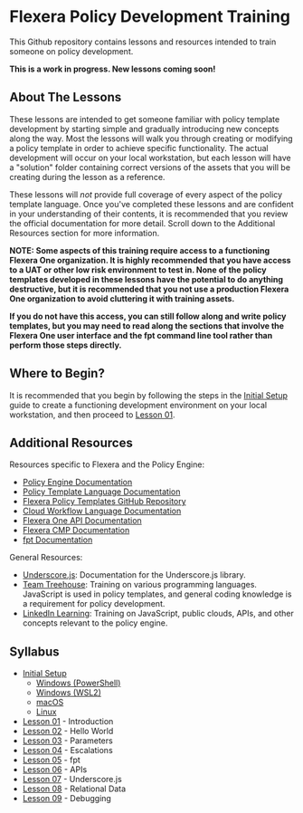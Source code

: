 # Flexera Policy Development Training

This Github repository contains lessons and resources intended to train someone on policy development.

**This is a work in progress. New lessons coming soon!**

## About The Lessons

These lessons are intended to get someone familiar with policy template development by starting simple and gradually introducing new concepts along the way. Most the lessons will walk you through creating or modifying a policy template in order to achieve specific functionality. The actual development will occur on your local workstation, but each lesson will have a "solution" folder containing correct versions of the assets that you will be creating during the lesson as a reference.

These lessons will *not* provide full coverage of every aspect of the policy template language. Once you've completed these lessons and are confident in your understanding of their contents, it is recommended that you review the official documentation for more detail. Scroll down to the Additional Resources section for more information.

**NOTE: Some aspects of this training require access to a functioning Flexera One organization. It is highly recommended that you have access to a UAT or other low risk environment to test in. None of the policy templates developed in these lessons have the potential to do anything destructive, but it is recommended that you not use a production Flexera One organization to avoid cluttering it with training assets.**

**If you do not have this access, you can still follow along and write policy templates, but you may need to read along the sections that involve the Flexera One user interface and the fpt command line tool rather than perform those steps directly.**

## Where to Begin?

It is recommended that you begin by following the steps in the [Initial Setup](https://github.com/flexera-public/policy_engine_training/blob/main/00_setup/README.md) guide to create a functioning development environment on your local workstation, and then proceed to [Lesson 01](https://github.com/flexera-public/policy_engine_training/blob/main/01_introduction/README.md).

## Additional Resources

Resources specific to Flexera and the Policy Engine:

* [Policy Engine Documentation](https://docs.flexera.com/flexera/EN/Automation/AboutPolicies.htm)
* [Policy Template Language Documentation](https://docs.flexera.com/flexera/EN/Automation/PTL.htm)
* [Flexera Policy Templates GitHub Repository](https://github.com/flexera-public/policy_templates)
* [Cloud Workflow Language Documentation](https://docs.flexera.com/flexera/EN/Automation/CWL.htm)
* [Flexera One API Documentation](https://developer.flexera.com/)
* [Flexera CMP Documentation](https://docs.rightscale.com/)
* [fpt Documentation](https://github.com/flexera-public/policy_sdk/blob/master/cmd/fpt/README.md)

General Resources:

* [Underscore.js](https://underscorejs.org/): Documentation for the Underscore.js library.
* [Team Treehouse](https://teamtreehouse.com/): Training on various programming languages. JavaScript is used in policy templates, and general coding knowledge is a requirement for policy development.
* [LinkedIn Learning](https://www.linkedin.com/learning/): Training on JavaScript, public clouds, APIs, and other concepts relevant to the policy engine.

## Syllabus

* [Initial Setup](https://github.com/flexera-public/policy_engine_training/blob/main/00_setup/README.md)
  * [Windows (PowerShell)](https://github.com/flexera-public/policy_engine_training/blob/main/00_setup/windows_powershell/README.md)
  * [Windows (WSL2)](https://github.com/flexera-public/policy_engine_training/blob/main/00_setup/windows_wsl2/README.md)
  * [macOS](https://github.com/flexera-public/policy_engine_training/blob/main/00_setup/macos/README.md)
  * [Linux](https://github.com/flexera-public/policy_engine_training/blob/main/00_setup/linux/README.md)
* [Lesson 01](https://github.com/flexera-public/policy_engine_training/blob/main/01_introduction/README.md) - Introduction
* [Lesson 02](https://github.com/flexera-public/policy_engine_training/blob/main/02_hello_world/README.md) - Hello World
* [Lesson 03](https://github.com/flexera-public/policy_engine_training/blob/main/03_parameters/README.md) - Parameters
* [Lesson 04](https://github.com/flexera-public/policy_engine_training/blob/main/04_escalations/README.md) - Escalations
* [Lesson 05](https://github.com/flexera-public/policy_engine_training/blob/main/05_fpt/README.md) - fpt
* [Lesson 06](https://github.com/flexera-public/policy_engine_training/blob/main/06_api/README.md) - APIs
* [Lesson 07](https://github.com/flexera-public/policy_engine_training/blob/main/07_underscore/README.md) - Underscore.js
* [Lesson 08](https://github.com/flexera-public/policy_engine_training/blob/main/08_relational_data/README.md) - Relational Data
* [Lesson 09](https://github.com/flexera-public/policy_engine_training/blob/main/09_debugging/README.md) - Debugging
